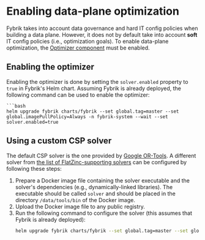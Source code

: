 # Enabling data-plane optimization

Fybrik takes into account data governance and hard IT config policies when building a data plane. However, it does not by default take into account **soft** IT config policies (i.e., optimization goals). To enable data-plane optimization, the [Optimizer component](../concepts/optimizer.md) must be enabled.

## Enabling the optimizer
Enabling the optimizer is done by setting the `solver.enabled` property to `true` in Fybrik's Helm chart. Assuming Fybrik is already deployed, the following command can be used to enable the optimizer:
```
```bash
helm upgrade fybrik charts/fybrik --set global.tag=master --set global.imagePullPolicy=Always -n fybrik-system --wait --set solver.enabled=true
```

## Using a custom CSP solver
The default CSP solver is the one provided by [Google OR-Tools](https://developers.google.com/optimization). A different solver from [the list of FlatZinc-supporting solvers](https://www.minizinc.org/software.html#flatzinc) can be configured by following these steps:
1. Prepare a Docker image file containing the solver executable and the solver's dependencies (e.g., dynamically-linked libraries). The executable should be called `solver` and should be placed in the directory `/data/tools/bin` of the Docker image.
2. Upload the Docker image file to any public registry.
3. Run the following command to configure the solver (this assumes that Fybrik is already deployed):
    ```bash
    helm upgrade fybrik charts/fybrik --set global.tag=master --set global.imagePullPolicy=Always -n fybrik-system --wait --set solver.image=<image-of-your-solver>
    ```
